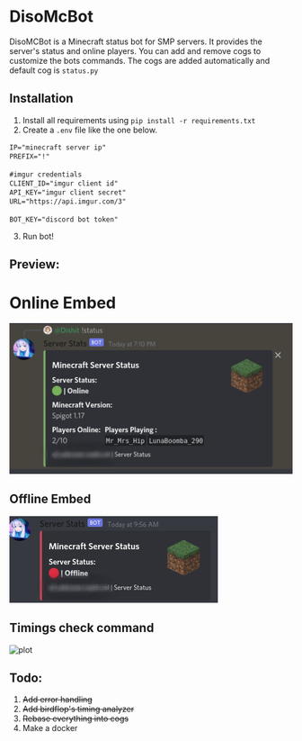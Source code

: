 DisoMcBot
======

DisoMCBot is a Minecraft status bot for SMP servers. It provides the server's status and online players. You can add and remove cogs to customize the bots commands. The cogs are added automatically and default cog is `status.py`

## Installation
1. Install all requirements using `pip install -r requirements.txt`
2. Create a `.env` file like the one below.
```
IP="minecraft server ip"
PREFIX="!"

#imgur credentials
CLIENT_ID="imgur client id"
API_KEY="imgur client secret"
URL="https://api.imgur.com/3"

BOT_KEY="discord bot token"
```
3. Run bot!


## Preview:
# Online Embed
![plot](./preview/image1.png)
## Offline Embed
![plot](./preview/image2.jpg)
## Timings check command
![plot](./preview/image1.gif)


## Todo:
1. ~~Add error handling~~
2. ~~Add birdflop's timing analyzer~~
3. ~~Rebase everything into cogs~~
4. Make a docker

